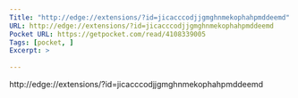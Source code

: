 ```yaml
---
Title: "http://edge://extensions/?id=jicacccodjjgmghnmekophahpmddeemd"
URL: http://edge://extensions/?id=jicacccodjjgmghnmekophahpmddeemd
Pocket URL: https://getpocket.com/read/4108339005
Tags: [pocket, ]
Excerpt: >
    
---
```




http://edge://extensions/?id=jicacccodjjgmghnmekophahpmddeemd


